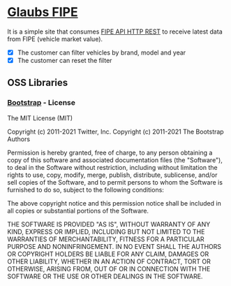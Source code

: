 # [Glaubs FIPE](https://glaubs-fipe.vercel.app/)

It is a simple site that consumes [FIPE API HTTP REST](https://github.com/deividfortuna/fipe) to receive latest data from FIPE (vehicle market value).

-   [x] The customer can filter vehicles by brand, model and year
-   [X] The customer can reset the filter

## OSS Libraries

### [Bootstrap](https://getbootstrap.com/) - License

The MIT License (MIT)

Copyright (c) 2011-2021 Twitter, Inc.
Copyright (c) 2011-2021 The Bootstrap Authors

Permission is hereby granted, free of charge, to any person obtaining a copy
of this software and associated documentation files (the "Software"), to deal
in the Software without restriction, including without limitation the rights
to use, copy, modify, merge, publish, distribute, sublicense, and/or sell
copies of the Software, and to permit persons to whom the Software is
furnished to do so, subject to the following conditions:

The above copyright notice and this permission notice shall be included in
all copies or substantial portions of the Software.

THE SOFTWARE IS PROVIDED "AS IS", WITHOUT WARRANTY OF ANY KIND, EXPRESS OR
IMPLIED, INCLUDING BUT NOT LIMITED TO THE WARRANTIES OF MERCHANTABILITY,
FITNESS FOR A PARTICULAR PURPOSE AND NONINFRINGEMENT. IN NO EVENT SHALL THE
AUTHORS OR COPYRIGHT HOLDERS BE LIABLE FOR ANY CLAIM, DAMAGES OR OTHER
LIABILITY, WHETHER IN AN ACTION OF CONTRACT, TORT OR OTHERWISE, ARISING FROM,
OUT OF OR IN CONNECTION WITH THE SOFTWARE OR THE USE OR OTHER DEALINGS IN
THE SOFTWARE.